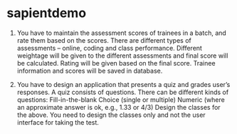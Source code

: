 # sapientdemo

1. You have to maintain the assessment scores of trainees in a batch, and rate them based on the scores. There are different types of assessments – online, coding and class performance. Different weightage will be given to the different assessments and final score will be calculated. Rating will be given based on the final score. Trainee information and scores will be saved in database.

2. You have to design an application that presents a quiz and grades user’s responses. A quiz consists of questions. There can be different kinds of questions:
  Fill-in-the-blank
  Choice (single or multiple)
  Numeric (where an approximate answer is ok, e.g., 1.33 or 4/3)
Design the classes for the above. You need to design the classes only and not the user interface for taking the test.

